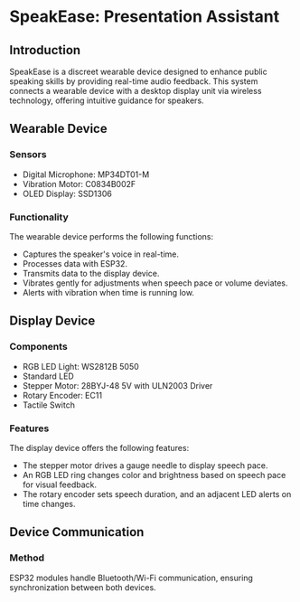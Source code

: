 # SpeakEase: Presentation Assistant

## Introduction
SpeakEase is a discreet wearable device designed to enhance public speaking skills by providing real-time audio feedback. This system connects a wearable device with a desktop display unit via wireless technology, offering intuitive guidance for speakers.

## Wearable Device
### Sensors
- Digital Microphone: MP34DT01-M
- Vibration Motor: C0834B002F
- OLED Display: SSD1306

### Functionality
The wearable device performs the following functions:
- Captures the speaker's voice in real-time.
- Processes data with ESP32.
- Transmits data to the display device.
- Vibrates gently for adjustments when speech pace or volume deviates.
- Alerts with vibration when time is running low.

## Display Device
### Components
- RGB LED Light: WS2812B 5050
- Standard LED
- Stepper Motor: 28BYJ-48 5V with ULN2003 Driver
- Rotary Encoder: EC11
- Tactile Switch

### Features
The display device offers the following features:
- The stepper motor drives a gauge needle to display speech pace.
- An RGB LED ring changes color and brightness based on speech pace for visual feedback.
- The rotary encoder sets speech duration, and an adjacent LED alerts on time changes.

## Device Communication
### Method
ESP32 modules handle Bluetooth/Wi-Fi communication, ensuring synchronization between both devices.

